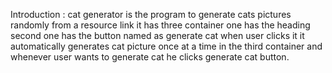 Introduction : 
    cat generator is the program to generate cats pictures randomly from a resource link
    it has three container one has the heading second one has the button named as generate cat when user clicks it it automatically generates cat picture once at a time in the third container and whenever user wants to generate cat he clicks generate cat button.